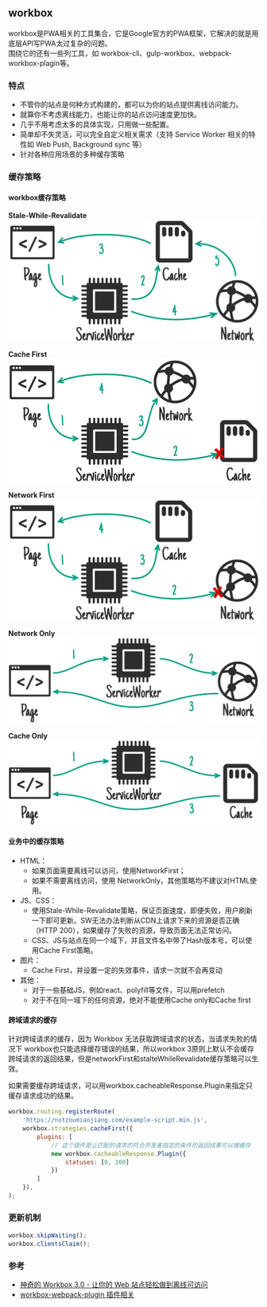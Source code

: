 ## workbox

workbox是PWA相关的工具集合，它是Google官方的PWA框架，它解决的就是用底层API写PWA太过复杂的问题。  
围绕它的还有一些列工具，如 workbox-cli、gulp-workbox、webpack-workbox-plagin等。

### 特点
* 不管你的站点是何种方式构建的，都可以为你的站点提供离线访问能力。
* 就算你不考虑离线能力，也能让你的站点访问速度更加快。
* 几乎不用考虑太多的具体实现，只用做一些配置。
* 简单却不失灵活，可以完全自定义相关需求（支持 Service Worker 相关的特性如 Web Push, Background sync 等）
* 针对各种应用场景的多种缓存策略

### 缓存策略
#### workbox缓存策略 
**Stale-While-Revalidate**
![Stale-While-Revalidate](./img/Stale-While-Revalidate.png)

**Cache First**
![Cache First](./img/Cache%20First.png)

**Network First**
![Network First](./img/Network%20First.png)

**Network Only**
![Network Only](./img/Network%20Only.png)

**Cache Only**
![Cache Only](./img/Cache%20Only.png)

#### 业务中的缓存策略
* HTML：
  * 如果页面需要离线可以访问，使用NetworkFirst；
  * 如果不需要离线访问，使用 NetworkOnly，其他策略均不建议对HTML使用。
* JS、CSS：
  * 使用Stale-While-Revalidate策略，保证页面速度，即便失败，用户刷新一下即可更新。SW无法办法判断从CDN上请求下来的资源是否正确（HTTP 200），如果缓存了失败的资源，导致页面无法正常访问。
  *  CSS、JS与站点在同一个域下，并且文件名中带了Hash版本号，可以使用Cache First策略。
* 图片：
  * Cache First，并设置一定的失效事件，请求一次就不会再变动
* 其他：
  * 对于一些基础JS，例如react、polyfill等文件，可以用prefetch
  * 对于不在同一域下的任何资源，绝对不能使用Cache only和Cache first

#### 跨域请求的缓存
针对跨域请求的缓存，因为 Workbox 无法获取跨域请求的状态，当请求失败的情况下 workbox也只能选择缓存错误的结果，所以workbox 3原则上默认不会缓存跨域请求的返回结果，但是networkFirst和stalteWhileRevalidate缓存策略可以生效。  

如果需要缓存跨域请求，可以用workbox.cacheableResponse.Plugin来指定只缓存请求成功的结果。

``` javascript
workbox.routing.registerRoute(
    'https://notzoumiaojiang.com/example-script.min.js',
    workbox.strategies.cacheFirst({
        plugins: [
            // 这个插件是让匹配的请求的符合开发者指定的条件的返回结果可以被缓存
            new workbox.cacheableResponse.Plugin({
                statuses: [0, 200]
            })
        ]
    }),
);
```

### 更新机制

``` javascript
workbox.skipWaiting();
workbox.clientsClaim();
```


### 参考
* [神奇的 Workbox 3.0 - 让你的 Web 站点轻松做到离线可访问](https://juejin.im/entry/6844903552335233031)
* [workbox-webpack-plugin 插件相关](https://github.com/cisen/blog/issues/655)
